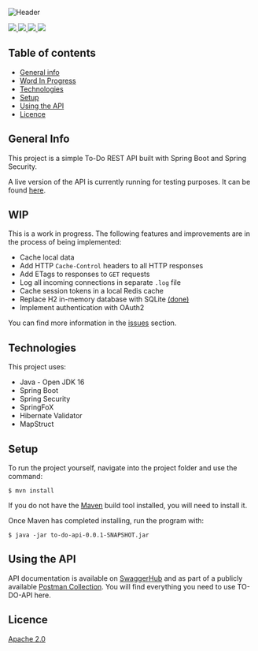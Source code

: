 ![Header](https://i.ibb.co/C9mXvC0/To-DO-API.png)

<a href = https://openjdk.java.net/projects/jdk/16>
    <img src= https://img.shields.io/badge/Java-Open_JDK_16-informational?style=flat&logo=java&logoColor=white&color=49464d>
</a>
<a href = https://start.spring.io>
    <img src= https://img.shields.io/badge/Spring_Boot-informational?style=flat&logo=springboot&logoColor=white&color=49464d>
</a>
<a href = https://documenter.getpostman.com/view/13586779/TzzHksaT>
    <img src= https://img.shields.io/badge/Postman-informational?style=flat&logo=postman&logoColor=white&color=49464d>
</a>
<a href = https://app.swaggerhub.com/apis-docs/ChrisHilborne/TO_DO_LIST/1.0>
    <img src= https://img.shields.io/badge/Swagger-informational?style=flat&logo=swagger&logoColor=white&color=49464d>
</a>


## Table of contents
* [General info](#general-info)
* [Word In Progress](#wip)
* [Technologies](#technologies)
* [Setup](#setup)
* [Using the API](#consuming-the-api)
* [Licence](#licence)


## General Info
This project is a simple To-Do REST API built with Spring Boot and Spring Security. 

A live version of the API is currently running for testing purposes. It can be found [here](https://to-do-api-test.herokuapp.com/).

## WIP 
This is a work in progress. The following features and improvements are in the process of being implemented:
- Cache local data
- Add HTTP `Cache-Control` headers to all HTTP responses
- Add ETags to responses to `GET` requests
- Log all incoming connections in separate `.log` file
- Cache session tokens in a local Redis cache
- Replace H2 in-memory database with SQLite [(done)](https://github.com/ChrisHilborne/to-do-api/commit/ec1cbd790d66ece1aaeecf75788e863f3ea69e2d)
- Implement authentication with OAuth2     

You can find more information in the [issues](https://github.com/ChrisHilborne/to-do-api/issues) section.

## Technologies
This project uses:
* Java - Open JDK 16
* Spring Boot
* Spring Security
* SpringFoX
* Hibernate Validator
* MapStruct

## Setup
To run the project yourself, navigate into the project folder and use the command:
```
$ mvn install 
``` 
If you do not have the [Maven](https://maven.apache.org/) build tool installed, you will need to install it. 

Once Maven has completed installing, run the program with:
```
$ java -jar to-do-api-0.0.1-SNAPSHOT.jar
```

## Using the API 
API documentation is available on [SwaggerHub](https://app.swaggerhub.com/apis-docs/ChrisHilborne/TO_DO_LIST/1.0) and as part of a publicly available [Postman Collection](https://chilborne.postman.co/workspace/To-Do-List-Service~b9b9da37-69c2-4a2c-be89-d3837dec6726/documentation/13586779-ba6129a8-72ad-4c57-988c-3d550c04ef70). You will find everything you need to use TO-DO-API here. 

## Licence
[Apache 2.0](https://github.com/ChrisHilborne/to-do-api/blob/main/LICENSE)
